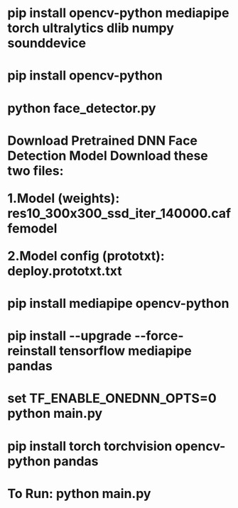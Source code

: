<h1>pip install opencv-python mediapipe torch ultralytics dlib numpy sounddevice</h1>
<h1>pip install opencv-python</h1>
<h1>python face_detector.py</h1>
<h1>Download Pretrained DNN Face Detection Model
Download these two files:

1.Model (weights):
res10_300x300_ssd_iter_140000.caffemodel

2.Model config (prototxt):
deploy.prototxt.txt</h1>

<h1>pip install mediapipe opencv-python</h1>

<h1>pip install --upgrade --force-reinstall tensorflow mediapipe pandas</h1>

<h1>set TF_ENABLE_ONEDNN_OPTS=0
python main.py</h1>

<h1>pip install torch torchvision opencv-python pandas</h1>

<h1>To Run: python main.py</h1>

